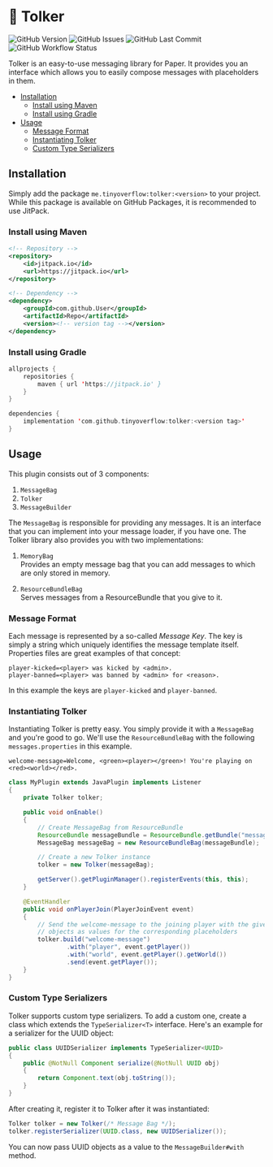 # 💬 Tolker

![GitHub Version](https://img.shields.io/github/v/tag/tinyoverflow/tolker?style=flat-square&label=version)
![GitHub Issues](https://img.shields.io/github/issues/tinyoverflow/tolker?style=flat-square&label=Issues)
![GitHub Last Commit](https://img.shields.io/github/last-commit/tinyoverflow/tolker/main?style=flat-square&label=last%20commit)
![GitHub Workflow Status](https://img.shields.io/github/actions/workflow/status/tinyoverflow/tolker/maven.yml?style=flat-square&label=build)

Tolker is an easy-to-use messaging library for Paper. It provides you an
interface which allows you to easily compose messages with placeholders in them.

- [Installation](#installation)
  - [Install using Maven](#install-using-maven)
  - [Install using Gradle](#install-using-gradle)
- [Usage](#usage)
  - [Message Format](#message-format)
  - [Instantiating Tolker](#instantiating-tolker)
  - [Custom Type Serializers](#custom-type-serializers)

## Installation

Simply add the package `me.tinyoverflow:tolker:<version>` to your project. While
this package is available on GitHub Packages, it is recommended to use JitPack.

### Install using Maven

```xml
<!-- Repository -->
<repository>
    <id>jitpack.io</id>
    <url>https://jitpack.io</url>
</repository>
```

```xml
<!-- Dependency -->
<dependency>
    <groupId>com.github.User</groupId>
    <artifactId>Repo</artifactId>
    <version><!-- version tag --></version>
</dependency>
```

### Install using Gradle

```kotlin
allprojects {
    repositories {
        maven { url 'https://jitpack.io' }
    }
}

dependencies {
    implementation 'com.github.tinyoverflow:tolker:<version tag>'
}
```

## Usage

This plugin consists out of 3 components:

1. `MessageBag`
2. `Tolker`
3. `MessageBuilder`

The `MessageBag` is responsible for providing any messages. It is an interface
that you can implement into your message loader, if you have one. The Tolker
library also provides you with two implementations:

1. `MemoryBag`  
   Provides an empty message bag that you can add messages to which are only
   stored in memory.

2. `ResourceBundleBag`  
   Serves messages from a ResourceBundle that you give to it.

### Message Format

Each message is represented by a so-called _Message Key_. The key is simply a
string which uniquely identifies the message template itself. Properties files
are great examples of that concept:

```properties
player-kicked=<player> was kicked by <admin>.
player-banned=<player> was banned by <admin> for <reason>.
```

In this example the keys are `player-kicked` and `player-banned`.

### Instantiating Tolker

Instantiating Tolker is pretty easy. You simply provide it with a `MessageBag`
and you're good to go. We'll use the `ResourceBundleBag` with the
following `messages.properties` in this example.

```properties
welcome-message=Welcome, <green><player></green>! You're playing on <red><world></red>.
```

```java
class MyPlugin extends JavaPlugin implements Listener
{
    private Tolker tolker;

    public void onEnable()
    {
        // Create MessageBag from ResourceBundle
        ResourceBundle messageBundle = ResourceBundle.getBundle("messages");
        MessageBag messageBag = new ResourceBundleBag(messageBundle);

        // Create a new Tolker instance
        tolker = new Tolker(messageBag);

        getServer().getPluginManager().registerEvents(this, this);
    }

    @EventHandler
    public void onPlayerJoin(PlayerJoinEvent event)
    {
        // Send the welcome-message to the joining player with the given
        // objects as values for the corresponding placeholders
        tolker.build("welcome-message")
                .with("player", event.getPlayer())
                .with("world", event.getPlayer().getWorld())
                .send(event.getPlayer());
    }
}
```

### Custom Type Serializers

Tolker supports custom type serializers. To add a custom one, create a class
which extends the `TypeSerializer<T>` interface. Here's an example for a
serializer for the UUID object:

```java
public class UUIDSerializer implements TypeSerializer<UUID>
{
    public @NotNull Component serialize(@NotNull UUID obj)
    {
        return Component.text(obj.toString());
    }
}
```

After creating it, register it to Tolker after it was instantiated:

```java
Tolker tolker = new Tolker(/* Message Bag */);
tolker.registerSerializer(UUID.class, new UUIDSerializer());
```

You can now pass UUID objects as a value to the `MessageBuilder#with` method.